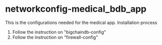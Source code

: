 # networkconfig-medical_bdb_app
This is the configurations needed for the medical app. Installation process
1. Follow the instruction on "bigchaindb-config"
2. Follow the instruction on "firewall-config"
